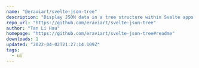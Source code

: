 ```yaml
---
name: "@eraviart/svelte-json-tree"
description: "Display JSON data in a tree structure within Svelte apps."
repo_url: "https://github.com/eraviart/svelte-json-tree"
author: "Tan Li Hau"
homepage: "https://github.com/eraviart/svelte-json-tree#readme"
downloads: 1
updated: "2022-04-02T21:27:14.109Z"
tags: 
  - ui
---
```

